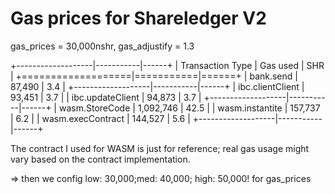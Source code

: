 # Gas prices for Shareledger V2

gas_prices = 30,000nshr, gas_adjustify = 1.3

+-------------------|-----------|------+
| Transaction Type  | Gas used  | SHR  |
+===================|===========|======+
| bank.send         | 87,490    | 3.4  |
+-------------------|-----------|------+
| ibc.clientClient  | 93,451    | 3.7  |
| ibc.updateClient  | 94,873    | 3.7  |
+-------------------|-----------|------+
| wasm.StoreCode    | 1,092,746 | 42.5 |
| wasm.instantite   | 157,737   | 6.2  |
| wasm.execContract | 144,527   | 5.6  |
+-------------------|-----------|------+

The contract I used for WASM is just for reference; real gas usage might vary
based on the contract implementation.

=> then we config low: 30,000;med: 40,000; high: 50,000! for gas_prices

